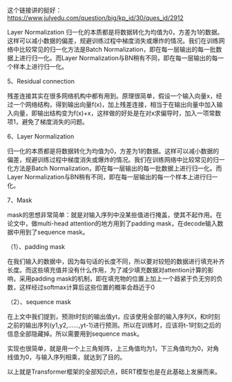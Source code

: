 这个链接讲的挺好：https://www.julyedu.com/question/big/kp_id/30/ques_id/2912

Layer Normalization
归一化的本质都是将数据转化为均值为0，方差为1的数据。这样可以减小数据的偏差，规避训练过程中梯度消失或爆炸的情况。我们在训练网络中比较常见的归一化方法是Batch Normalization，即在每一层输出的每一批数据上进行归一化。而Layer Normalization与BN稍有不同，即在每一层输出的每一个样本上进行归一化。

5、Residual connection

残差连接其实在很多网络机构中都有用到。原理很简单，假设一个输入向量x，经过一个网络结构，得到输出向量f(x)，加上残差连接，相当于在输出向量中加入输入向量，即输出结构变为f(x)+x，这样做的好处是在对x求偏导时，加入一项常数项1，避免了梯度消失的问题。

6、Layer Normalization

归一化的本质都是将数据转化为均值为0，方差为1的数据。这样可以减小数据的偏差，规避训练过程中梯度消失或爆炸的情况。我们在训练网络中比较常见的归一化方法是Batch Normalization，即在每一层输出的每一批数据上进行归一化。而Layer Normalization与BN稍有不同，即在每一层输出的每一个样本上进行归一化。

7、Mask

mask的思想非常简单：就是对输入序列中没某些值进行掩盖，使其不起作用。在论文中，做multi-head attention的地方用到了padding mask，在decode输入数据中用到了sequence mask。

（1）、padding mask

在我们输入的数据中，因为每句话的长度不同，所以要对较短的数据进行填充补齐长度。而这些填充值并没有什么作用，为了减少填充数据对attention计算的影响，采用padding mask的机制，即在填充物的位置上加上一个趋紧于负无穷的负数，这样经过softmax计算后这些位置的概率会趋近于0

（2）、sequence mask

在上文中我们提到，预测t时刻的输出值yt，应该使用全部的输入序列X，和t时刻之前的输出序列(y1,y2,……,yt-1)进行预测。所以在训练时，应该将t-1时刻之后的信息全部隐藏掉。所以需要用到sequence mask。

实现也很简单，就是用一个上三角矩阵，上三角值均为1，下三角值均为0，对角线值为0，与输入序列相乘，就达到了目的。

以上就是Transformer框架的全部知识点，BERT模型也是在此基础上发展而来。

